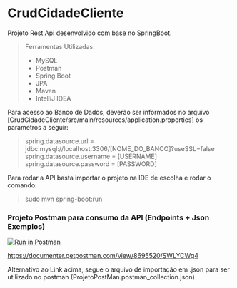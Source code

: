 # CrudCidadeCliente
Projeto Rest Api desenvolvido com base no SpringBoot.

> Ferramentas Utilizadas:
>
> - MySQL
> - Postman
> - Spring Boot
> - JPA 
> - Maven
> - IntelliJ IDEA
>

Para acesso ao Banco de Dados, deverão ser informados no arquivo
[CrudCidadeCliente/src/main/resources/application.properties]
os parametros a seguir:
    
> spring.datasource.url = jdbc:mysql://localhost:3306/[NOME_DO_BANCO]?useSSL=false
> spring.datasource.username = [USERNAME]
>  spring.datasource.password = [PASSWORD]

Para rodar a API basta importar o projeto na IDE de escolha e rodar o comando:
> sudo mvn spring-boot:run


### Projeto Postman para consumo da API (Endpoints + Json Exemplos)
[![Run in Postman](https://run.pstmn.io/button.svg)](https://app.getpostman.com/run-collection/b7b8aeea2086c8aba7e4)

https://documenter.getpostman.com/view/8695520/SWLYCWg4

Alternativo ao Link acima, segue o arquivo de importação em .json para ser utilizado no postman (ProjetoPostMan.postman_collection.json)
